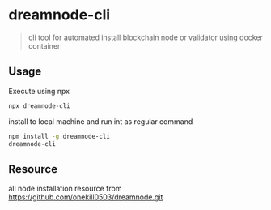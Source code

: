 # dreamnode-cli

> cli tool for automated install blockchain node or validator using docker container

## Usage

Execute using npx
```sh
npx dreamnode-cli
```
install to local machine and run int as regular command
```sh
npm install -g dreamnode-cli
dreamnode-cli
```

## Resource
all node installation resource from 
https://github.com/onekill0503/dreamnode.git